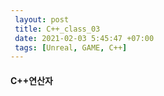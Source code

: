 ```yaml
---
 layout: post
 title: C++_class_03
 date: 2021-02-03 5:45:47 +07:00
 tags: [Unreal, GAME, C++]
---
```


#### C++연산자
